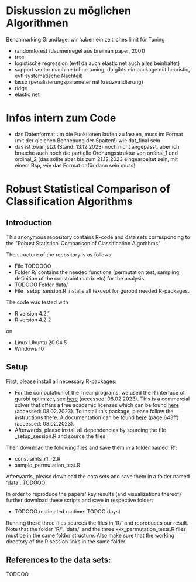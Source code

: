 # Diskussion zu möglichen Algorithmen
Benchmarking Grundlage: wir haben ein zeitliches limit für Tuning
- randomforest (daumenregel aus breiman paper, 2001)
- tree
- logistische regression (evtl da auch elastic net auch alles beinhaltet)
- support vector machine (ohne tuning, da gibts ein package mit heuristic, evtl systematische Nachteil)
- lasso (penalisierungsparameter mit kreuzvalidierung)
- ridge 
- elastic net

# Infos intern zum Code
- das Datenformat um die Funktionen laufen zu lassen, muss im Format (mit der gleichen Bennenung der Spalten!) wie dat_final sein
- das ist zwar jetzt (Stand: 13.12.2023) noch nicht angepasst, aber ich brauche auch noch die partielle Ordnungsstruktur von ordinal_1 und ordinal_2 (das sollte aber bis zum 21.12.2023 eingearbeitet sein, mit einem Bsp, wie das Format dafür dann sein muss)



# Robust Statistical Comparison of Classification Algorithms

## Introduction
This anonymous repository contains R-code and data sets corresponding to the "Robust Statistical Comparison of Classification Algorithms"

The structure of the repository is as follows:
- File TODOOOO
- Folder R/ contains the needed functions (permutation test, sampling, definition of the constraint matrix etc) for the analysis.
- TODOOO Folder data/ 
- File _setup_session.R installs all (except for gurobi) needed R-packages.

The code was tested with
- R version 4.2.1
- R version 4.2.2

on

- Linux Ubuntu 20.04.5
- Windows 10 

## Setup
First, please install all necessary R-packages:
- For the computation of the linear programs, we used the R interface of gurobi optimizer, see [here](https://www.gurobi.com/) (accessed: 08.02.2023). This is a commercial
solver that offers a free academic licenses which can be found [here](https://www.gurobi.com/features/academic-named-user-license/) (accessed: 08.02.2023). To install this package, please follow the instructions there. A documentation can be found [here](https://www.gurobi.com/wp-content/plugins/hd_documentations/documentation/9.0/refman.pdf) (page 643ff) (accessed: 08.02.2023).
- Afterwards, please install all dependencies by sourcing the file _setup_session.R and source the files 

Then download the following files and save them in a folder named 'R':
- constraints_r1_r2.R
- sample_permutation_test.R

Afterwards, please download the data sets and save them in a folder named 'data':
TODOOO


In order to reproduce the papers' key results (and visualizations thereof) further download these scripts and save in respective folder:
- TODOOO (estimated runtime: TODOO days)

Running these three files sources the files in 'R/' and reproduces our result. Note that the folder 'R/', 'data/' and the three xxx_permutation_tests.R files must be in the same folder structure. Also make sure that the working directory of the R session links in the same folder.

## References to the data sets:
TODOOO

